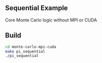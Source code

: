 ## Sequential Example

Core Monte Carlo logic without MPI or CUDA

## Build
```bash
cd monte-carlo-mpi-cuda
make pi_sequential
./pi_sequential
```
